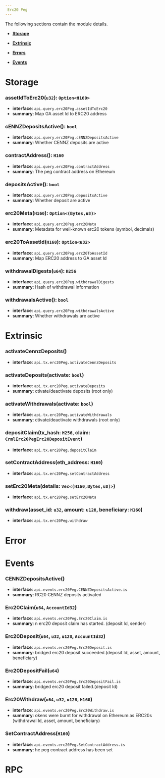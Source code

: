 ```yaml
---
 Erc20 Peg
---
```


The following sections contain the module details. 

- **[Storage](#Storage)**

- **[Extrinsic](#Extrinsic)**

- **[Errors](#Error)**

- **[Events](#Events)**

 
# Storage
 
### assetIdToErc20(`u32`): `Option<H160>`
- **interface**: `api.query.erc20Peg.assetIdToErc20`
- **summary**:   Map GA asset Id to ERC20 address 
 
### cENNZDepositsActive(): `bool`
- **interface**: `api.query.erc20Peg.cENNZDepositsActive`
- **summary**:   Whether CENNZ deposits are active 
 
### contractAddress(): `H160`
- **interface**: `api.query.erc20Peg.contractAddress`
- **summary**:   The peg contract address on Ethereum 
 
### depositsActive(): `bool`
- **interface**: `api.query.erc20Peg.depositsActive`
- **summary**:   Whether deposit are active 
 
### erc20Meta(`H160`): `Option<(Bytes,u8)>`
- **interface**: `api.query.erc20Peg.erc20Meta`
- **summary**:   Metadata for well-known erc20 tokens (symbol, decimals) 
 
### erc20ToAssetId(`H160`): `Option<u32>`
- **interface**: `api.query.erc20Peg.erc20ToAssetId`
- **summary**:   Map ERC20 address to GA asset Id 
 
### withdrawalDigests(`u64`): `H256`
- **interface**: `api.query.erc20Peg.withdrawalDigests`
- **summary**:   Hash of withdrawal information 
 
### withdrawalsActive(): `bool`
- **interface**: `api.query.erc20Peg.withdrawalsActive`
- **summary**:   Whether withdrawals are active 
 
# Extrinsic
 
### activateCennzDeposits()
- **interface**: `api.tx.erc20Peg.activateCennzDeposits`
 
### activateDeposits(activate: `bool`)
- **interface**: `api.tx.erc20Peg.activateDeposits`
- **summary**:   ctivate/deactivate deposits (root only) 
 
### activateWithdrawals(activate: `bool`)
- **interface**: `api.tx.erc20Peg.activateWithdrawals`
- **summary**:   ctivate/deactivate withdrawals (root only) 
 
### depositClaim(tx_hash: `H256`, claim: `CrmlErc20PegErc20DepositEvent`)
- **interface**: `api.tx.erc20Peg.depositClaim`
 
### setContractAddress(eth_address: `H160`)
- **interface**: `api.tx.erc20Peg.setContractAddress`
 
### setErc20Meta(details: `Vec<(H160,Bytes,u8)>`)
- **interface**: `api.tx.erc20Peg.setErc20Meta`
 
### withdraw(asset_id: `u32`, amount: `u128`, beneficiary: `H160`)
- **interface**: `api.tx.erc20Peg.withdraw`
 
# Error
 
# Events
 
### CENNZDepositsActive()
- **interface**: `api.events.erc20Peg.CENNZDepositsActive.is`
- **summary**:   RC20 CENNZ deposits activated 
 
### Erc20Claim(`u64`, `AccountId32`)
- **interface**: `api.events.erc20Peg.Erc20Claim.is`
- **summary**:   n erc20 deposit claim has started. (deposit Id, sender) 
 
### Erc20Deposit(`u64`, `u32`, `u128`, `AccountId32`)
- **interface**: `api.events.erc20Peg.Erc20Deposit.is`
- **summary**:    bridged erc20 deposit succeeded.(deposit Id, asset, amount, beneficiary) 
 
### Erc20DepositFail(`u64`)
- **interface**: `api.events.erc20Peg.Erc20DepositFail.is`
- **summary**:    bridged erc20 deposit failed.(deposit Id) 
 
### Erc20Withdraw(`u64`, `u32`, `u128`, `H160`)
- **interface**: `api.events.erc20Peg.Erc20Withdraw.is`
- **summary**:   okens were burnt for withdrawal on Ethereum as ERC20s (withdrawal Id, asset, amount, beneficiary) 
 
### SetContractAddress(`H160`)
- **interface**: `api.events.erc20Peg.SetContractAddress.is`
- **summary**:   he peg contract address has been set 
 
# RPC
